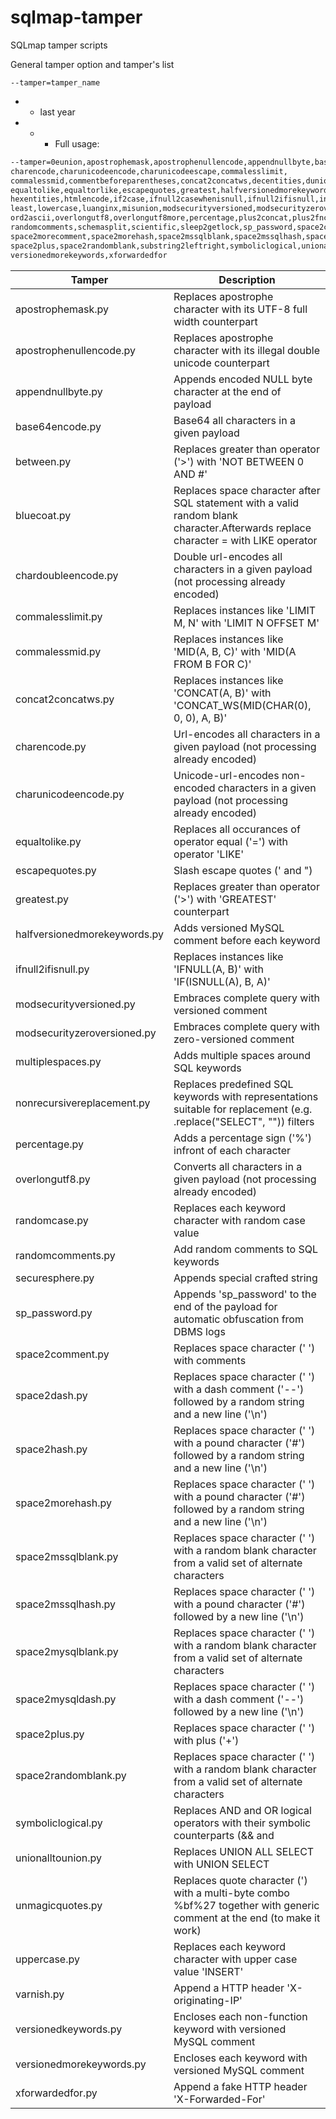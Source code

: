# sqlmap-tamper
SQLmap tamper scripts 


General tamper option and tamper's list
```
--tamper=tamper_name
```
- - last year
- - - Full usage:

```bash
--tamper=0eunion,apostrophemask,apostrophenullencode,appendnullbyte,base64encode,between,binary,bluecoat,chardoubleencode,
charencode,charunicodeencode,charunicodeescape,commalesslimit,
commalessmid,commentbeforeparentheses,concat2concatws,decentities,dunion,
equaltolike,equaltorlike,escapequotes,greatest,halfversionedmorekeywords,hex2char,
hexentities,htmlencode,if2case,ifnull2casewhenisnull,ifnull2ifisnull,informationschemacomment,
least,lowercase,luanginx,misunion,modsecurityversioned,modsecurityzeroversioned,multiplespaces,
ord2ascii,overlongutf8,overlongutf8more,percentage,plus2concat,plus2fnconcat,randomcase,
randomcomments,schemasplit,scientific,sleep2getlock,sp_password,space2comment,space2dash,space2hash,
space2morecomment,space2morehash,space2mssqlblank,space2mssqlhash,space2mysqlblank,space2mysqldash,
space2plus,space2randomblank,substring2leftright,symboliclogical,unionalltounion,unmagicquotes,uppercase,varnish,versionedkeywords,
versionedmorekeywords,xforwardedfor
```

| Tamper | Description |
| --- | --- |
|apostrophemask.py | Replaces apostrophe character with its UTF-8 full width counterpart |
|apostrophenullencode.py | Replaces apostrophe character with its illegal double unicode counterpart|
|appendnullbyte.py | Appends encoded NULL byte character at the end of payload |
|base64encode.py | Base64 all characters in a given payload  |
|between.py | Replaces greater than operator ('>') with 'NOT BETWEEN 0 AND #' |
|bluecoat.py | Replaces space character after SQL statement with a valid random blank character.Afterwards replace character = with LIKE operator  |
|chardoubleencode.py | Double url-encodes all characters in a given payload (not processing already encoded) |
|commalesslimit.py | Replaces instances like 'LIMIT M, N' with 'LIMIT N OFFSET M'|
|commalessmid.py | Replaces instances like 'MID(A, B, C)' with 'MID(A FROM B FOR C)'|
|concat2concatws.py | Replaces instances like 'CONCAT(A, B)' with 'CONCAT_WS(MID(CHAR(0), 0, 0), A, B)'|
|charencode.py | Url-encodes all characters in a given payload (not processing already encoded)  |
|charunicodeencode.py | Unicode-url-encodes non-encoded characters in a given payload (not processing already encoded)  |
|equaltolike.py | Replaces all occurances of operator equal ('=') with operator 'LIKE'  |
|escapequotes.py | Slash escape quotes (' and ") |
|greatest.py | Replaces greater than operator ('>') with 'GREATEST' counterpart |
|halfversionedmorekeywords.py | Adds versioned MySQL comment before each keyword  |
|ifnull2ifisnull.py | Replaces instances like 'IFNULL(A, B)' with 'IF(ISNULL(A), B, A)'|
|modsecurityversioned.py | Embraces complete query with versioned comment |
|modsecurityzeroversioned.py | Embraces complete query with zero-versioned comment |
|multiplespaces.py | Adds multiple spaces around SQL keywords |
|nonrecursivereplacement.py | Replaces predefined SQL keywords with representations suitable for replacement (e.g. .replace("SELECT", "")) filters|
|percentage.py | Adds a percentage sign ('%') infront of each character  |
|overlongutf8.py | Converts all characters in a given payload (not processing already encoded) |
|randomcase.py | Replaces each keyword character with random case value |
|randomcomments.py | Add random comments to SQL keywords|
|securesphere.py | Appends special crafted string|
|sp_password.py |  Appends 'sp_password' to the end of the payload for automatic obfuscation from DBMS logs |
|space2comment.py | Replaces space character (' ') with comments |
|space2dash.py | Replaces space character (' ') with a dash comment ('--') followed by a random string and a new line ('\n') |
|space2hash.py | Replaces space character (' ') with a pound character ('#') followed by a random string and a new line ('\n') |
|space2morehash.py | Replaces space character (' ') with a pound character ('#') followed by a random string and a new line ('\n') |
|space2mssqlblank.py | Replaces space character (' ') with a random blank character from a valid set of alternate characters |
|space2mssqlhash.py | Replaces space character (' ') with a pound character ('#') followed by a new line ('\n') |
|space2mysqlblank.py | Replaces space character (' ') with a random blank character from a valid set of alternate characters |
|space2mysqldash.py | Replaces space character (' ') with a dash comment ('--') followed by a new line ('\n') |
|space2plus.py |  Replaces space character (' ') with plus ('+')  |
|space2randomblank.py | Replaces space character (' ') with a random blank character from a valid set of alternate characters |
|symboliclogical.py | Replaces AND and OR logical operators with their symbolic counterparts (&& and ||) |
|unionalltounion.py | Replaces UNION ALL SELECT with UNION SELECT |
|unmagicquotes.py | Replaces quote character (') with a multi-byte combo %bf%27 together with generic comment at the end (to make it work) |
|uppercase.py | Replaces each keyword character with upper case value 'INSERT'|
|varnish.py | Append a HTTP header 'X-originating-IP' |
|versionedkeywords.py | Encloses each non-function keyword with versioned MySQL comment |
|versionedmorekeywords.py | Encloses each keyword with versioned MySQL comment |
|xforwardedfor.py | Append a fake HTTP header 'X-Forwarded-For'|
